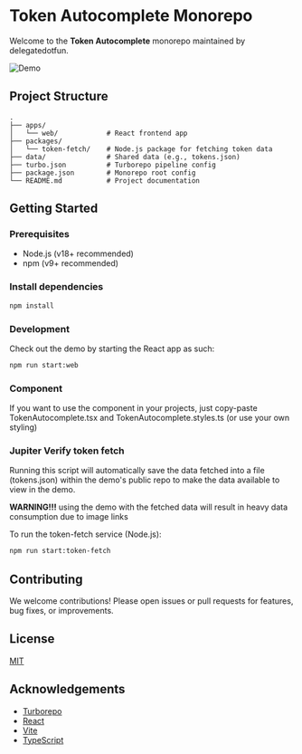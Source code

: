 # Token Autocomplete Monorepo

Welcome to the **Token Autocomplete** monorepo maintained by delegatedotfun.

![Demo](https://storage.googleapis.com/delegatedotfun-public/autocomplete.png)

## Project Structure

```
.
├── apps/
│   └── web/            # React frontend app
├── packages/
│   └── token-fetch/    # Node.js package for fetching token data
├── data/               # Shared data (e.g., tokens.json)
├── turbo.json          # Turborepo pipeline config
├── package.json        # Monorepo root config
└── README.md           # Project documentation
```

## Getting Started

### Prerequisites
- Node.js (v18+ recommended)
- npm (v9+ recommended)

### Install dependencies
```bash
npm install
```

### Development
Check out the demo by starting the React app as such:
```bash
npm run start:web
```

### Component
If you want to use the component in your projects, just copy-paste TokenAutocomplete.tsx and TokenAutocomplete.styles.ts (or use your own styling)


### Jupiter Verify token fetch
Running this script will automatically save the data fetched into a file (tokens.json) within the demo's public repo to make the data available to view in the demo.

<b>WARNING!!!</b> using the demo with the fetched data will result in heavy data consumption due to image links

To run the token-fetch service (Node.js):
```bash
npm run start:token-fetch
```

## Contributing
We welcome contributions! Please open issues or pull requests for features, bug fixes, or improvements.

## License
[MIT](LICENSE)

## Acknowledgements
- [Turborepo](https://turbo.build/)
- [React](https://react.dev/)
- [Vite](https://vitejs.dev/)
- [TypeScript](https://www.typescriptlang.org/) 